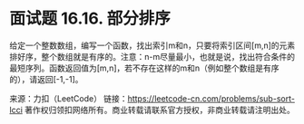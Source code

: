 # 面试题 16.16. 部分排序

给定一个整数数组，编写一个函数，找出索引m和n，只要将索引区间[m,n]的元素排好序，整个数组就是有序的。注意：n-m尽量最小，也就是说，找出符合条件的最短序列。函数返回值为[m,n]，若不存在这样的m和n（例如整个数组是有序的），请返回[-1,-1]。

来源：力扣（LeetCode）
链接：https://leetcode-cn.com/problems/sub-sort-lcci
著作权归领扣网络所有。商业转载请联系官方授权，非商业转载请注明出处。